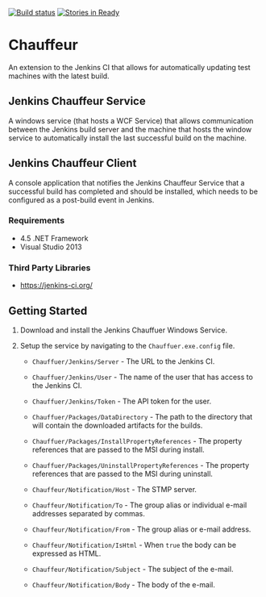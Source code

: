 [![Build status](https://ci.appveyor.com/api/projects/status/c46okqadhrke0at7/branch/master?svg=true)](https://ci.appveyor.com/project/Jumpercables/chauffeur/branch/master)
[![Stories in Ready](https://badge.waffle.io/Jumpercables/Chauffeur.svg?label=ready&title=Ready)](http://waffle.io/Jumpercables/Chauffeur)

# Chauffeur #
An extension to the Jenkins CI that allows for automatically updating test machines with the latest build.

## Jenkins Chauffeur Service ##
A windows service (that hosts a WCF Service) that allows communication between the Jenkins build server and the machine that hosts the window service to automatically
install the last successful build on the machine.

## Jenkins Chauffeur Client ##
A console application that notifies the Jenkins Chauffeur Service that a successful build has completed and should be installed, which needs to be configured as a post-build event in Jenkins.

### Requirements ###
- 4.5 .NET Framework
- Visual Studio 2013

### Third Party Libraries ###
- https://jenkins-ci.org/ 


## Getting Started ##

1. Download and install the Jenkins Chauffuer Windows Service.
2. Setup the service by navigating to the `Chauffuer.exe.config` file.

    - `Chauffuer/Jenkins/Server` - The URL to the Jenkins CI.
    - `Chauffuer/Jenkins/User` - The name of the user that has access to the Jenkins CI.
    - `Chauffuer/Jenkins/Token` - The API token for the user.

    - `Chauffuer/Packages/DataDirectory` - The path to the directory that will contain the downloaded artifacts for the builds.
    - `Chauffuer/Packages/InstallPropertyReferences` - The property references that are passed to the MSI during install.
    - `Chauffuer/Packages/UninstallPropertyReferences` - The property references that are passed to the MSI during uninstall.

    - `Chauffeur/Notification/Host` - The STMP server.
    - `Chauffeur/Notification/To` - The group alias or individual e-mail addresses separated by commas.
    - `Chauffeur/Notification/From` - The group alias or e-mail address.
    - `Chauffeur/Notification/IsHtml` - When `true` the body can be expressed as HTML.
    - `Chauffeur/Notification/Subject` - The subject of the e-mail.
    - `Chauffeur/Notification/Body` - The body of the e-mail.